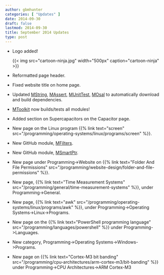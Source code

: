 ```yaml
---
author: gbmhunter
categories: [ "Updates" ]
date: 2014-09-30
draft: false
lastmod: 2014-09-30
title: September 2014 Updates
type: post
---
```


* Logo added!  

    {{< img src="cartoon-ninja.jpg" width="500px" caption="cartoon-ninja" >}}

* Reformatted page header.

* Fixed website title on home page.

* Updated [MString](https://github.com/gbmhunter/MString), [MAssert](https://github.com/gbmhunter/MAssert), [MUnitTest](https://github.com/gbmhunter/MUnitTest), [MOsal](https://github.com/gbmhunter/MOsal) to automatically download and build dependencies.

* [MToolkit](https://github.com/gbmhunter/MToolkit) now builds/tests all modules!

* Added section on Supercapacitors on the Capacitor page.

* New page on the Linux program {{% link text="screen" src="/programming/operating-systems/linux/programs/screen" %}}.

* New GitHub module, [MFilters](https://github.com/gbmhunter/MFilters).

* New GitHub module, [MSmartPtr](https://github.com/gbmhunter/MSmartPtr).

* New page under Programming->Website on {{% link text="Folder And File Permissions" src="/programming/website-design/folder-and-file-permissions" %}}.

* New page, {{% link text="Time Measurement Systems" src="/programming/general/time-measurement-systems" %}}, under Programming->General.

* New page, {{% link text="awk" src="/programming/operating-systems/linux/programs/awk" %}}, under Programming->Operating Systems->Linux->Programs.

* New page on the {{% link text="PowerShell programming language" src="/programming/languages/powershell" %}} under Programming->Languages.

* New category, Programming->Operating Systems->Windows->Programs.

* New page on {{% link text="Cortex-M3 bit banding" src="/programming/cpu-architectures/arm-cortex-m3/bit-banding" %}} under Programming->CPU Architectures->ARM Cortex-M3